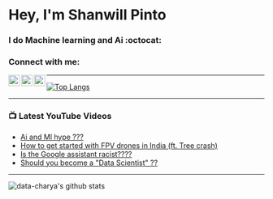 # Hey, I'm Shanwill Pinto
<!--<img src="pro.png" width="400" align="right"> -->
<h3>I do Machine learning and Ai :octocat:</h3>


### Connect with me:

[<img align="left" alt="Shanwill Pinto | YouTube" width="22px" src="https://www.vectorlogo.zone/logos/youtube/youtube-icon.svg" />][youtube]
[<img align="left" alt="Shanwill Pinto | Twitter" width="22px" src="https://www.vectorlogo.zone/logos/twitter/twitter-tile.svg" />][twitter]
<!--[<img align="left" alt="Shanwill Pinto | LinkedIn" width="22px" src="vhttps://www.vectorlogo.zone/logos/linkedin/linkedin-icon.svg" />][linkedin]-->
[<img align="left" alt="Shanwill Pinto | Instagram" width="22px" src="https://www.vectorlogo.zone/logos/instagram/instagram-icon.svg" />][instagram]

---
[![Top Langs](https://github-readme-stats.vercel.app/api/top-langs/?username=data-charya&theme=radical&layout=compact)](https://github.com/anuraghazra/github-readme-stats)

---
### 📺 Latest YouTube Videos
<!-- YOUTUBE:START -->
- [Ai and Ml hype ???](https://www.youtube.com/watch?v=PjsSS-Qc4tc)
- [How to get started with FPV drones in India (ft. Tree crash)](https://www.youtube.com/watch?v=OhTXnPqs-pc)
- [Is the Google assistant racist????](https://www.youtube.com/watch?v=QhOrBO_Dl08&t=274s)
- [Should you become a "Data Scientist" ??](https://www.youtube.com/watch?v=jOBMidPpHxw&t=29s)
<!-- YOUTUBE:END -->
---
![data-charya's github stats](https://github-readme-stats.vercel.app/api?username=data-charya&theme=tokyonight&show_icons=true)

[twitter]: https://twitter.com/Pintoshanwill
[youtube]: https://www.youtube.com/channel/UCkvwlQH9BzkX0zAGAB18NxA
[instagram]: https://instagram.com/swo._.osh
[linkedin]: https://linkedin.com/in/shanwillpinto
